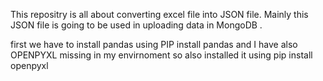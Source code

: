 This repositry is all about converting excel file into JSON file. 
Mainly this JSON file is going to be used in uploading data in MongoDB .

first we have to install pandas using PIP install pandas and I have also OPENPYXL missing in my envirnoment so also installed it using pip install openpyxl